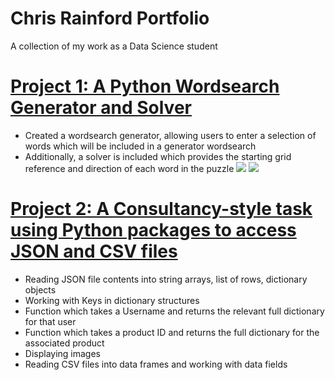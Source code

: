 # Chris Rainford Portfolio
A collection of my work as a Data Science student 

# [Project 1: A Python Wordsearch Generator and Solver](https://github.com/chris-rainford/Wordsearch-Generator-and-Solver/blob/main/Wordsearch%20generator%20and%20solver%20(1).ipynb) 
* Created a wordsearch generator, allowing users to enter a selection of words which will be included in a generator wordsearch
* Additionally, a solver is included which provides the starting grid reference and direction of each word in the puzzle
![](/images/Generated_Wordsearch.jpg) 
![](/images/Wordsearch_Solutions.jpg) 

# [Project 2: A Consultancy-style task using Python packages to access JSON and CSV files](https://github.com/chris-rainford/Consultancy-Style-Python-Project/blob/main/A%20Consultancy%20style%20task%20using%20JSON%20and%20CSV%20files.ipynb) 
* Reading JSON file contents into string arrays, list of rows, dictionary objects
* Working with Keys in dictionary structures 
* Function which takes a Username and returns the relevant full dictionary for that user
* Function which takes a product ID and returns the full dictionary for the associated product 
* Displaying images 
* Reading CSV files into data frames and working with data fields
